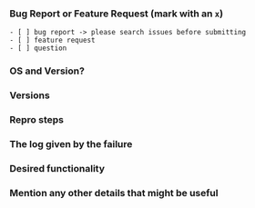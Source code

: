 <!--
IF YOU DON'T FILL OUT THE FOLLOWING INFORMATION YOUR ISSUE MIGHT BE CLOSED WITHOUT INVESTIGATING
-->
### Bug Report or Feature Request (mark with an `x`)
```
- [ ] bug report -> please search issues before submitting
- [ ] feature request
- [ ] question
```

### OS and Version?
<!--
> Windows 7, 8 or 10. Linux (which distribution).macOS(Yosemite ? El Capitan? Sierra ?)
-->

### Versions
<!--
Output from: `ng --version`, in case you are using Angular CLI.
Otherwise, output from: `node --version` , `npm --version` and Angular version.
-->


### Repro steps
<!--
Simple steps to reproduce this bug.
Please include: commands run, packages added, related code changes.
A link to a sample repo would help too. Use https://stackblitz.com/edit/ngx-progressbar if possible
-->


### The log given by the failure
<!-- Normally this include a stack trace and some more information. -->


### Desired functionality
<!--
What would like to see implemented?
What is the usecase?
-->


### Mention any other details that might be useful
<!-- Please include a link to the repo if this is related to an OSS project. -->
